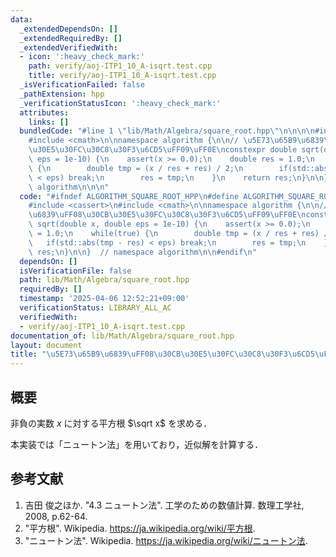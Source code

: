 ```yaml
---
data:
  _extendedDependsOn: []
  _extendedRequiredBy: []
  _extendedVerifiedWith:
  - icon: ':heavy_check_mark:'
    path: verify/aoj-ITP1_10_A-isqrt.test.cpp
    title: verify/aoj-ITP1_10_A-isqrt.test.cpp
  _isVerificationFailed: false
  _pathExtension: hpp
  _verificationStatusIcon: ':heavy_check_mark:'
  attributes:
    links: []
  bundledCode: "#line 1 \"lib/Math/Algebra/square_root.hpp\"\n\n\n\n#include <cassert>\n\
    #include <cmath>\n\nnamespace algorithm {\n\n// \u5E73\u65B9\u6839\uFF08\u30CB\
    \u30E5\u30FC\u30C8\u30F3\u6CD5\uFF09\uFF0E\nconstexpr double sqrt(double x, double\
    \ eps = 1e-10) {\n    assert(x >= 0.0);\n    double res = 1.0;\n    while(true)\
    \ {\n        double tmp = (x / res + res) / 2;\n        if(std::abs(tmp - res)\
    \ < eps) break;\n        res = tmp;\n    }\n    return res;\n}\n\n}  // namespace\
    \ algorithm\n\n\n"
  code: "#ifndef ALGORITHM_SQUARE_ROOT_HPP\n#define ALGORITHM_SQUARE_ROOT_HPP 1\n\n\
    #include <cassert>\n#include <cmath>\n\nnamespace algorithm {\n\n// \u5E73\u65B9\
    \u6839\uFF08\u30CB\u30E5\u30FC\u30C8\u30F3\u6CD5\uFF09\uFF0E\nconstexpr double\
    \ sqrt(double x, double eps = 1e-10) {\n    assert(x >= 0.0);\n    double res\
    \ = 1.0;\n    while(true) {\n        double tmp = (x / res + res) / 2;\n     \
    \   if(std::abs(tmp - res) < eps) break;\n        res = tmp;\n    }\n    return\
    \ res;\n}\n\n}  // namespace algorithm\n\n#endif\n"
  dependsOn: []
  isVerificationFile: false
  path: lib/Math/Algebra/square_root.hpp
  requiredBy: []
  timestamp: '2025-04-06 12:52:21+09:00'
  verificationStatus: LIBRARY_ALL_AC
  verifiedWith:
  - verify/aoj-ITP1_10_A-isqrt.test.cpp
documentation_of: lib/Math/Algebra/square_root.hpp
layout: document
title: "\u5E73\u65B9\u6839\uFF08\u30CB\u30E5\u30FC\u30C8\u30F3\u6CD5\uFF09"
---
```



## 概要

非負の実数 $x$ に対する平方根 $\sqrt x$ を求める．

本実装では「ニュートン法」を用いており，近似解を計算する．


## 参考文献

1. 吉田 俊之ほか. "4.3 ニュートン法". 工学のための数値計算. 数理工学社, 2008, p.62-64.
1. "平方根". Wikipedia. <https://ja.wikipedia.org/wiki/平方根>.
1. "ニュートン法". Wikipedia. <https://ja.wikipedia.org/wiki/ニュートン法>.
